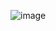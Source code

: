 ![image](https://user-images.githubusercontent.com/104919871/197414673-1cefd602-7f9a-475b-bd3c-8d43ff189ac7.png)
